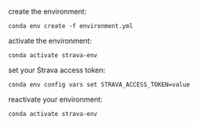 create the environment:
```
conda env create -f environment.yml
```

activate the environment:
```
conda activate strava-env
```

set your Strava access token:
```
conda env config vars set STRAVA_ACCESS_TOKEN=value
```

reactivate your environment:
```
conda activate strava-env
```